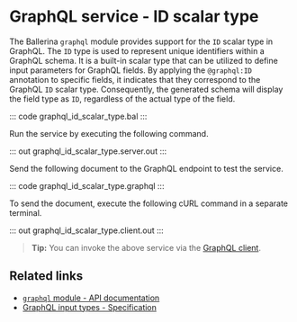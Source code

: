 # GraphQL service - ID scalar type

The Ballerina `graphql` module provides support for the `ID` scalar type in GraphQL. The `ID` type is used to represent unique identifiers within a GraphQL schema. It is a built-in scalar type that can be utilized to define input parameters for GraphQL fields. By applying the `@graphql:ID` annotation to specific fields, it indicates that they correspond to the GraphQL `ID` scalar type. Consequently, the generated schema will display the field type as `ID`, regardless of the actual type of the field.

::: code graphql_id_scalar_type.bal :::

Run the service by executing the following command.

::: out graphql_id_scalar_type.server.out :::

Send the following document to the GraphQL endpoint to test the service.

::: code graphql_id_scalar_type.graphql :::

To send the document, execute the following cURL command in a separate terminal.

::: out graphql_id_scalar_type.client.out :::

>**Tip:** You can invoke the above service via the [GraphQL client](/learn/by-example/graphql-client-query-endpoint/).

## Related links
- [`graphql` module - API documentation](https://lib.ballerina.io/ballerina/graphql/latest)
- [GraphQL input types - Specification](/spec/graphql/#415-id)
